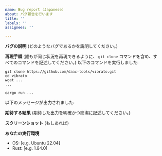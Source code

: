 ```yaml
---
name: Bug report (Japanese)
about: バグ報告を行います
title: ''
labels: ''
assignees: ''

---
```


**バグの説明**
(どのようなバグであるかを説明してください。)

**再現手順**
(誰もが同じ状況を再現できるように、 `git clone` コマンドを含め、すべてのコマンドを記述してください。)
以下のコマンドを実行しました:
```
git clone https://github.com/daac-tools/vibrato.git
cd vibrato
wget ...
...

cargo run ...
```
以下のメッセージが出力されました:

**期待する結果**
(期待した出力を明確かつ簡潔に記述してください。)

**スクリーンショット**
(もしあれば)

**あなたの実行環境**
 - OS: [e.g. Ubuntu 22.04]
 - Rust: [e.g. 1.64.0]
